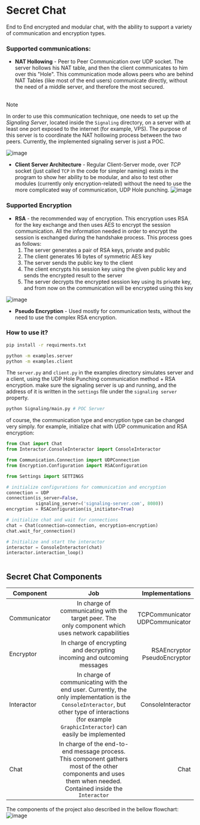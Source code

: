 # Secret Chat

End to End encrypted and modular chat, with the ability to support a
variety of communication and encryption types.

### Supported communications:

* <b>NAT Hollowing</b> - Peer to Peer Communication over UDP socket. The server hollows his NAT table,
  and then the client communicates to him over this "Hole". This communication mode allows peers who are behind
  NAT Tables (like most of the end users) communicate directly, without the need of a middle server, and therefore the
  most secured.
  <br><br>

> [!NOTE]
> In order to use this communication technique, one needs to set up the <i>Signaling Server</i>, located inside the
> `Signaling` directory, on a server with at least one port exposed to the internet (for example, VPS).
> The purpose of this server is to coordinate the NAT hollowing process between the two peers. Currently,
> the implemented signaling server is just a POC.

![image](https://i.imgur.com/1RH4oua.png)

* <b>Client Server Architecture</b> - Regular Client-Server mode, over <i>TCP</i> socket (just called `TCP` in
  the code for simpler naming) exists in the program to show her ability to be modular, and also to test other
  modules (currently only encryption-related) without the need to use the more complicated way of communication, UDP
  Hole
  punching.
  ![image](https://i.imgur.com/SP9BrSt.png)

### Supported Encryption

* <b>RSA</b> - the recommended way of encryption. This encryption uses RSA for the key exchange and then uses AES
  to encrypt the session communication. All the information needed in order to encrypt the session is exchanged during
  the
  handshake process. This process goes as follows:
    1. The server generates a pair of RSA keys, private and public
    2. The client generates 16 bytes of symmetric AES key
    3. The server sends the public key to the client
    4. The client encrypts his session key using the given public key and sends the encrypted result to the server
    5. The server decrypts the encrypted session key using its private key, and from now on the communication will be
       encrypted using this key

![image](https://i.imgur.com/QjfOJKK.png)

* <b>Pseudo Encryption</b> - Used mostly for communication tests, without the need to use the complex RSA encryption.

### How to use it?

```bash
pip install -r requirments.txt

python -m examples.server
python -m examples.client
```

The `server.py` and `client.py` in the examples directory simulates
server and a client, using the UDP Hole Punching communication method + RSA encryption.
make sure the signaling server is up and running, and the address of it is written in the `settings` file under
the `signaling server` property.

```bash
python Signaling/main.py # POC Server
```

of course, the communication type and encryption type can be changed very simply. for example,
initialize chat with UDP communication and RSA encryption:

```python
from Chat import Chat
from Interactor.ConsoleInteractor import ConsoleInteractor

from Communication.Connection import UDPConnection
from Encryption.Configuration import RSAConfiguration

from Settings import SETTINGS

# initialize configurations for communication and encryption
connection = UDP
connection(is_server=False,
           signaling_server=('signaling-server.com', 8080))
encryption = RSAConfiguration(is_initiator=True)

# initialize chat and wait for connections
chat = Chat(connection=connection, encryption=encryption)
chat.wait_for_connection()

# Initialize and start the interactor
interactor = ConsoleInteractor(chat)
interactor.interaction_loop()



```

## Secret Chat Components

| Component    |                                                                                                   Job                                                                                                   |                       Implementations |
|--------------|:-------------------------------------------------------------------------------------------------------------------------------------------------------------------------------------------------------:|--------------------------------------:|
| Communicator |                                                 In charge of communicating with the target peer. The<br/>only component which uses network capabilities                                                 |   TCPCommunicator<br/>UDPCommunicator |
| Encryptor    |                                                               In charge of encrypting and decrypting<br/>incoming and outcoming messages                                                                |      RSAEncryptor<br/>PseudoEncryptor |
| Interactor   | In charge of communicating with the end user. Currently, the only implementation is the `ConsoleInteractor`, but other type of interactions (for example `GraphicInteractor`) can easily be implemented |                     ConsoleInteractor |
| Chat         |                      In charge of the end-to-end message process. This component gathers most of the other components and uses them when needed. Contained inside the `Interactor`                      |                                  Chat |

The components of the project also described in the bellow flowchart:
![image](https://i.imgur.com/UYFOYKI.png)
